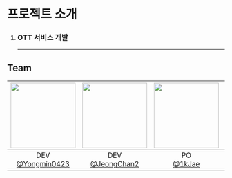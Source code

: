 # 프로젝트 소개
<ul style='list-style-type: square;'>
  <li>
    <h3> OTT 서비스 개발 </h3>
    <hr>
  </li>
  
</ul>

## Team
|<img src="https://avatars.githubusercontent.com/u/124412354?v=4" width="150" height="150"/>|<img src="https://avatars.githubusercontent.com/u/108655272?v=4" width="150" height="150"/>|<img src="https://avatars.githubusercontent.com/u/155281581?v=4" width="150" height="150"/>|<img src="https://avatars.githubusercontent.com/u/156294352?v=4" width="150" height="150"/>|<img src="https://avatars.githubusercontent.com/u/163105974?v=4" width="150" height="150"/>|
|:-:|:-:|:-:|:-:|:-:|
|DEV<br/>[@Yongmin0423](https://github.com/Yongmin0423)|DEV<br/>[@JeongChan2](https://github.com/JeongChan2)|PO<br/>[@1kJae](https://github.com/1kJae)|DEV<br/>[@minjeongJe](https://github.com/minjeongJe)|SM<br/>[@yuju0701](https://github.com/yuju0701)|



